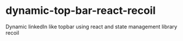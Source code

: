 # dynamic-top-bar-react-recoil
 Dynamic linkedIn like topbar using react and state management library recoil
